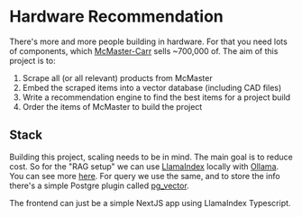 # Hardware Recommendation

There's more and more people building in hardware. For that you need lots of components, which [McMaster-Carr](https://McMaster.com) sells ~700,000 of. The aim of this project is to:

1. Scrape all (or all relevant) products from McMaster
2. Embed the scraped items into a vector database (including CAD files)
3. Write a recommendation engine to find the best items for a project build
4. Order the items of McMaster to build the project

## Stack

Building this project, scaling needs to be in mind. The main goal is to reduce cost. So for the "RAG setup" we can use [LlamaIndex](https://www.llamaindex.ai) locally with [Ollama](https://ollama.com/). You can see more [here](https://docs.llamaindex.ai/en/stable/getting_started/starter_example_local/). For query we use the same, and to store the info there's a simple Postgre plugin called [pg_vector](https://github.com/pgvector/pgvector).

The frontend can just be a simple NextJS app using LlamaIndex Typescript.
